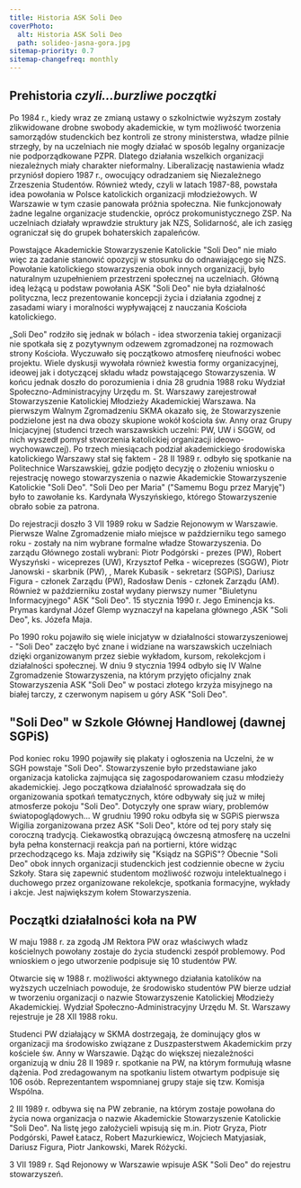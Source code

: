 ```yaml
---
title: Historia ASK Soli Deo
coverPhoto:
  alt: Historia ASK Soli Deo
  path: solideo-jasna-gora.jpg
sitemap-priority: 0.7
sitemap-changefreq: monthly
---
```


## Prehistoria _czyli...burzliwe początki_

Po 1984 r., kiedy wraz ze zmianą ustawy o szkolnictwie wyższym zostały
zlikwidowane drobne swobody akademickie, w tym możliwość tworzenia samorządów
studenckich bez kontroli ze strony ministerstwa, władze pilnie strzegły, by na
uczelniach nie mogły działać w sposób legalny organizacje nie podporządkowane
PZPR. Dlatego działania wszelkich organizacji niezależnych miały charakter
nieformalny. Liberalizację nastawienia władz przyniósł dopiero 1987 r.,
owocujący odradzaniem się Niezależnego Zrzeszenia Studentów. Również wtedy,
czyli w latach 1987-88, powstała idea powołania w Polsce katolickich organizacji
młodzieżowych. W Warszawie w tym czasie panowała próżnia społeczna. Nie
funkcjonowały żadne legalne organizacje studenckie, oprócz prokomunistycznego
ZSP. Na uczelniach działały wprawdzie struktury jak NZS, Solidarność, ale ich
zasięg ograniczał się do grupek bohaterskich zapaleńców.

Powstające Akademickie Stowarzyszenie Katolickie "Soli Deo" nie miało więc za
zadanie stanowić opozycji w stosunku do odnawiającego się NZS. Powołanie
katolickiego stowarzyszenia obok innych organizacji, było naturalnym
uzupełnieniem przestrzeni społecznej na uczelniach. Główną ideą leżącą u podstaw
powołania ASK "Soli Deo" nie była działalność polityczna, lecz prezentowanie
koncepcji życia i działania zgodnej z zasadami wiary i moralności wypływającej z
nauczania Kościoła katolickiego.

„Soli Deo" rodziło się jednak w bólach - idea stworzenia takiej organizacji nie
spotkała się z pozytywnym odzewem zgromadzonej na rozmowach strony Kościoła.
Wyczuwało się początkowo atmosferę nieufności wobec projektu. Wiele dyskusji
wywołała również kwestia formy organizacyjnej, ideowej jak i dotyczącej składu
władz powstającego Stowarzyszenia. W końcu jednak doszło do porozumienia i dnia
28 grudnia 1988 roku Wydział Społeczno-Administracyjny Urzędu m. St. Warszawy
zarejestrował Stowarzyszenie Katolickiej Młodzieży Akademickiej Warszawa. Na
pierwszym Walnym Zgromadzeniu SKMA okazało się, że Stowarzyszenie podzielone
jest na dwa obozy skupione wokół kościoła św. Anny oraz Grupy Inicjacyjnej
(studenci trzech warszawskich uczelni: PW, UW i SGGW, od nich wyszedł pomysł
stworzenia katolickiej organizacji ideowo-wychowawczej). Po trzech miesiącach
podział akademickiego środowiska katolickiego Warszawy stał się faktem - 28 II
1989 r. odbyło się spotkanie na Politechnice Warszawskiej, gdzie podjęto decyzję
o złożeniu wniosku o rejestrację nowego stowarzyszenia o nazwie Akademickie
Stowarzyszenie Katolickie "Soli Deo". "Soli Deo per Maria" ("Samemu Bogu przez
Maryję") było to zawołanie ks. Kardynała Wyszyńskiego, którego Stowarzyszenie
obrało sobie za patrona.

Do rejestracji doszło 3 VII 1989 roku w Sadzie Rejonowym w Warszawie. Pierwsze
Walne Zgromadzenie miało miejsce w październiku tego samego roku - zostały na
nim wybrane formalne władze Stowarzyszenia. Do zarządu Głównego zostali wybrani:
Piotr Podgórski - prezes (PW), Robert Wyszyński - wiceprezes (UW), Krzysztof
Pełka - wiceprezes (SGGW), Piotr Janowski - skarbnik (PW), , Marek Kubasik -
sekretarz (SGPiS), Dariusz Figura - członek Zarządu (PW), Radosław Denis -
członek Zarządu (AM). Również w październiku został wydany pierwszy numer
"Biuletynu Informacyjnego" ASK "Soli Deo". 15 stycznia 1990 r. Jego Eminencja
ks. Prymas kardynał Józef Glemp wyznaczył na kapelana głównego ,ASK "Soli Deo",
ks. Józefa Maja.

Po 1990 roku pojawiło się wiele inicjatyw w działalności stowarzyszeniowej -
"Soli Deo" zaczęło być znane i widziane na warszawskich uczelniach dzięki
organizowanym przez siebie wykładom, kursom, rekolekcjom i działalności
społecznej. W dniu 9 stycznia 1994 odbyło się IV Walne Zgromadzenie
Stowarzyszenia, na którym przyjęto oficjalny znak Stowarzyszenia ASK "Soli Deo"
w postaci złotego krzyża misyjnego na białej tarczy, z czerwonym napisem u góry
ASK "Soli Deo".

## "Soli Deo" w Szkole Głównej Handlowej (dawnej SGPiS)

Pod koniec roku 1990 pojawiły się plakaty i ogłoszenia na Uczelni, że w SGH
powstaje "Soli Deo". Stowarzyszenie było przedstawiane jako organizacja
katolicka zajmująca się zagospodarowaniem czasu młodzieży akademickiej. Jego
początkowa działalność sprowadzała się do organizowania spotkań tematycznych,
które odbywały się już w miłej atmosferze pokoju "Soli Deo". Dotyczyły one spraw
wiary, problemów światopoglądowych... W grudniu 1990 roku odbyła się w SGPiS
pierwsza Wigilia zorganizowana przez ASK "Soli Deo", które od tej pory stały się
coroczną tradycją. Ciekawostką obrazującą ówczesną atmosferę na uczelni była
pełna konsternacji reakcja pań na portierni, które widząc przechodzącego ks.
Maja zdziwiły się "Ksiądz na SGPiS"? Obecnie "Soli Deo" obok innych organizacji
studenckich jest codziennie obecne w życiu Szkoły. Stara się zapewnić studentom
możliwość rozwoju intelektualnego i duchowego przez organizowane rekolekcje,
spotkania formacyjne, wykłady i akcje. Jest największym kołem Stowarzyszenia.

## Początki działalności koła na PW

W maju 1988 r. za zgodą JM Rektora PW oraz właściwych władz kościelnych powołany
zostaje do życia studencki zespół problemowy. Pod wnioskiem o jego utworzenie
podpisuje się 10 studentów PW.

Otwarcie się w 1988 r. możliwości aktywnego działania katolików na wyższych
uczelniach powoduje, że środowisko studentów PW bierze udział w tworzeniu
organizacji o nazwie Stowarzyszenie Katolickiej Młodzieży Akademickiej. Wydział
Społeczno-Administracyjny Urzędu M. St. Warszawy rejestruje je 28 XII 1988 roku.

Studenci PW działający w SKMA dostrzegają, że dominujący głos w organizacji ma
środowisko związane z Duszpasterstwem Akademickim przy kościele św. Anny w
Warszawie. Dążąc do większej niezależności organizują w dniu 28 II 1989 r.
spotkanie na PW, na którym formułują własne dążenia. Pod zredagowanym na
spotkaniu listem otwartym podpisuje się 106 osób. Reprezentantem wspomnianej
grupy staje się tzw. Komisja Wspólna.

2 III 1989 r. odbywa się na PW zebranie, na którym zostaje powołana do życia
nowa organizacja o nazwie Akademickie Stowarzyszenie Katolickie "Soli Deo". Na
listę jego założycieli wpisują się m.in. Piotr Gryza, Piotr Podgórski, Paweł
Łatacz, Robert Mazurkiewicz, Wojciech Matyjasiak, Dariusz Figura, Piotr
Jankowski, Marek Różycki.

3 VII 1989 r. Sąd Rejonowy w Warszawie wpisuje ASK "Soli Deo" do rejestru
stowarzyszeń.
